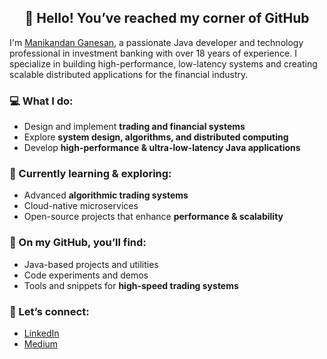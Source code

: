 <h2 align="center">👋 Hello! You’ve reached my corner of GitHub</h2>

<p>I'm <a href="https://www.linkedin.com/in/manikandan-ganesan-284a321b/">Manikandan Ganesan</a>, a passionate Java developer and technology professional in investment banking with over 18 years of experience. I specialize in building high-performance, low-latency systems and creating scalable distributed applications for the financial industry.</p>

<h3>💻 What I do:</h3>
<ul>
  <li>Design and implement <strong>trading and financial systems</strong></li>
  <li>Explore <strong>system design, algorithms, and distributed computing</strong></li>
  <li>Develop <strong>high-performance & ultra-low-latency Java applications</strong></li>
</ul>

<h3>🌱 Currently learning & exploring:</h3>
<ul>
  <li>Advanced <strong>algorithmic trading systems</strong></li>
  <li>Cloud-native microservices</li>
  <li>Open-source projects that enhance <strong>performance & scalability</strong></li>
</ul>

<h3>📂 On my GitHub, you’ll find:</h3>
<ul>
  <li>Java-based projects and utilities</li>
  <li>Code experiments and demos</li>
  <li>Tools and snippets for <strong>high-speed trading systems</strong></li>
</ul>

<h3>🚀 Let’s connect:</h3>
<ul>
  <li><a href="https://www.linkedin.com/in/manikandan-ganesan-284a321b/">LinkedIn</a></li>
  <li><a href="https://medium.com/@s.g.manikandan">Medium</a></li>
</ul>

